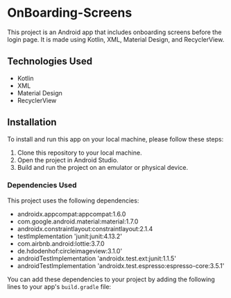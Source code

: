 # OnBoarding-Screens

This project is an Android app that includes onboarding screens before the login page. It is made using Kotlin, XML, Material Design, and RecyclerView.

## Technologies Used

- Kotlin
- XML
- Material Design
- RecyclerView

## Installation

To install and run this app on your local machine, please follow these steps:

1. Clone this repository to your local machine.
2. Open the project in Android Studio.
3. Build and run the project on an emulator or physical device.

### Dependencies Used

This project uses the following dependencies:

- androidx.appcompat:appcompat:1.6.0
- com.google.android.material:material:1.7.0
- androidx.constraintlayout:constraintlayout:2.1.4
- testImplementation 'junit:junit:4.13.2'
- com.airbnb.android:lottie:3.7.0
- de.hdodenhof:circleimageview:3.1.0'
- androidTestImplementation 'androidx.test.ext:junit:1.1.5'
- androidTestImplementation 'androidx.test.espresso:espresso-core:3.5.1'

You can add these dependencies to your project by adding the following lines to your app's `build.gradle` file:

